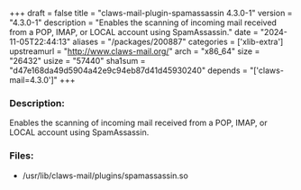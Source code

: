+++
draft = false
title = "claws-mail-plugin-spamassassin 4.3.0-1"
version = "4.3.0-1"
description = "Enables the scanning of incoming mail received from a POP, IMAP, or LOCAL account using SpamAssassin."
date = "2024-11-05T22:44:13"
aliases = "/packages/200887"
categories = ['xlib-extra']
upstreamurl = "http://www.claws-mail.org/"
arch = "x86_64"
size = "26432"
usize = "57440"
sha1sum = "d47e168da49d5904a42e9c94eb87d41d45930240"
depends = "['claws-mail=4.3.0']"
+++
### Description: 
Enables the scanning of incoming mail received from a POP, IMAP, or LOCAL account using SpamAssassin.

### Files: 
* /usr/lib/claws-mail/plugins/spamassassin.so
